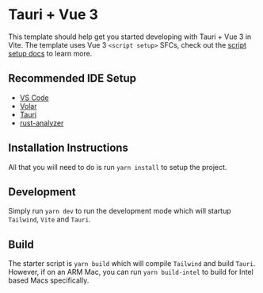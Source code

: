 # Tauri + Vue 3

This template should help get you started developing with Tauri + Vue 3 in Vite. The template uses Vue 3 `<script setup>` SFCs, check out the [script setup docs](https://v3.vuejs.org/api/sfc-script-setup.html#sfc-script-setup) to learn more.

## Recommended IDE Setup

- [VS Code](https://code.visualstudio.com/)
- [Volar](https://marketplace.visualstudio.com/items?itemName=Vue.volar)
- [Tauri](https://marketplace.visualstudio.com/items?itemName=tauri-apps.tauri-vscode)
- [rust-analyzer](https://marketplace.visualstudio.com/items?itemName=rust-lang.rust-analyzer)

## Installation Instructions

All that you will need to do is run `yarn install` to setup the project.

## Development

Simply run `yarn dev` to run the development mode which will startup `Tailwind`, `Vite` and `Tauri`.

## Build

The starter script is `yarn build` which will compile `Tailwind` and build `Tauri`. However, if on an ARM Mac, you can run `yarn build-intel` to build for Intel based Macs specifically.
